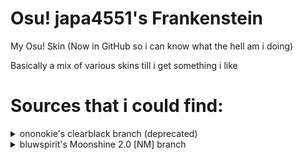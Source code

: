 # Osu! japa4551's Frankenstein
My Osu! Skin (Now in GitHub so i can know what the hell am i doing)
 
Basically a mix of various skins till i get something i like

# Sources that i could find:
<details>
  <summary>ononokie's clearblack branch (deprecated)</summary>

  [clearblack by ononokie](https://osuskins.net/skin/lwteH8H)

  [Gachimuchi Scream](https://youtu.be/qPJvGMYxDPs?t=39)

  [Utsuho Don-Wada by Yomiell](https://osu.ppy.sh/community/forums/topics/36001?n=270)

  [Utsuho Reiuji Skin v1.3](https://osu.ppy.sh/community/forums/topics/29514)

  [Utsuho Reiuji Art (Used in the skin)](https://safebooru.org/index.php?page=post&s=view&id=613932)

  [Doomsday+ v2.8](https://osuskins.net/skin/jkMTSqK)

  [osuskinner](https://osuskinner.com/)
</details>

<details>
  <summary>bluwspirit's Moonshine 2.0 [NM] branch</summary>

  [Moonshine 2.0 [NM] by bluwspirit](https://osu.ppy.sh/community/forums/topics/1610388?n=1)
  
  [clearblack by ononokie](https://osuskins.net/skin/lwteH8H)
  
  [Utsuho Don-Wada by Yomiell](https://osu.ppy.sh/community/forums/topics/36001?n=270)
  
  [osu! healthbar generator](https://agube.lu/generator/)
  
  [osuskinner](https://osuskinner.com/)
</details>
